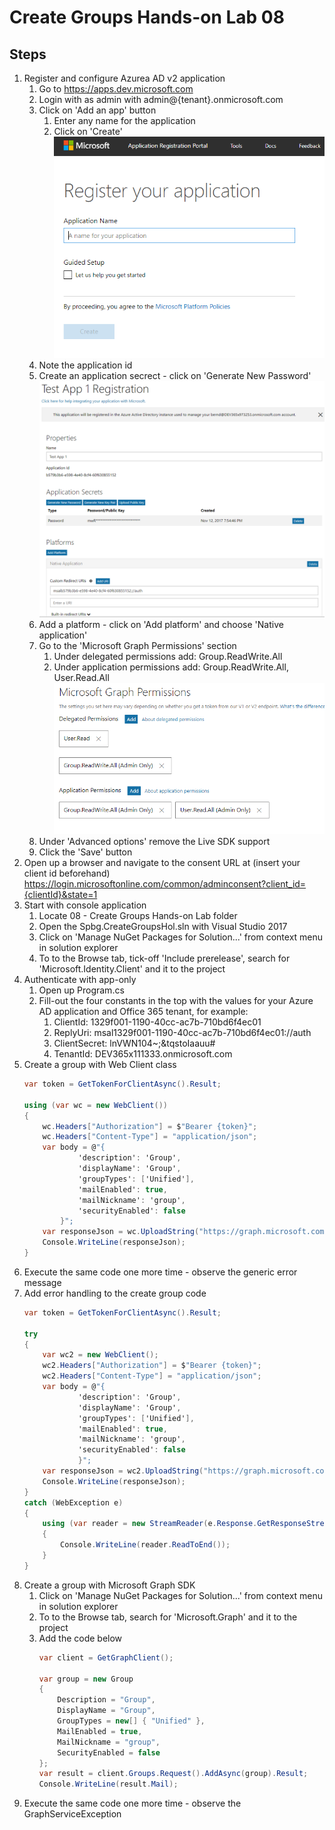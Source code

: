 # Create Groups Hands-on Lab 08

## Steps
1. Register and configure Azurea AD v2 application
	1. Go to https://apps.dev.microsoft.com
	1. Login with as admin with admin@{tenant}.onmicrosoft.com
	1. Click on 'Add an app' button
		1. Enter any name for the application
		1. Click on 'Create'
			![](images/AddAnApp.png)
	1. Note the application id
	1. Create an application secrect - click on 'Generate New Password'
		![](images/App1.png)
	1. Add a platform - click on 'Add platform' and choose 'Native application'
	1. Go to the 'Microsoft Graph Permissions' section
		1. Under delegated permissions add: Group.ReadWrite.All
		1. Under application permissions add: Group.ReadWrite.All, User.Read.All
			![](images/App2.png)
	1. Under 'Advanced options' remove the Live SDK support
	1. Click the 'Save' button	
1. Open up a browser and navigate to the consent URL at (insert your client id beforehand) https://login.microsoftonline.com/common/adminconsent?client_id={clientId}&state=1
1. Start with console application
	1. Locate 08 - Create Groups Hands-on Lab folder
	1. Open the Spbg.CreateGroupsHol.sln with Visual Studio 2017
	1. Click on 'Manage NuGet Packages for Solution...' from context menu in solution explorer
	1. To to the Browse tab, tick-off 'Include prerelease', search for 'Microsoft.Identity.Client' and it to the project
1. Authenticate with app-only 
	1. Open up Program.cs
	1. Fill-out the four constants in the top with the values for your Azure AD application and Office 365 tenant, for example:
		1. ClientId: 1329f001-1190-40cc-ac7b-710bd6f4ec01
		1. ReplyUri: msal1329f001-1190-40cc-ac7b-710bd6f4ec01://auth
		1. ClientSecret: lnVWN104~;&tqstoIaauu#
		1. TenantId: DEV365x111333.onmicrosoft.com
1. Create a group with Web Client class
	```csharp
	var token = GetTokenForClientAsync().Result;

    using (var wc = new WebClient())
    {
        wc.Headers["Authorization"] = $"Bearer {token}";
        wc.Headers["Content-Type"] = "application/json";
        var body = @"{
                'description': 'Group',
                'displayName': 'Group',
                'groupTypes': ['Unified'],
                'mailEnabled': true,
                'mailNickname': 'group',
                'securityEnabled': false
            }";
        var responseJson = wc.UploadString("https://graph.microsoft.com/v1.0/groups", "POST", body);
        Console.WriteLine(responseJson);
    }
	```
1. Execute the same code one more time - observe the generic error message
1. Add error handling to the create group code
	```csharp
	var token = GetTokenForClientAsync().Result;

    try
    {
        var wc2 = new WebClient();
        wc2.Headers["Authorization"] = $"Bearer {token}";
        wc2.Headers["Content-Type"] = "application/json";
        var body = @"{
                'description': 'Group',
                'displayName': 'Group',
                'groupTypes': ['Unified'],
                'mailEnabled': true,
                'mailNickname': 'group',
                'securityEnabled': false
                }";
        var responseJson = wc2.UploadString("https://graph.microsoft.com/v1.0/groups", "POST", body);
        Console.WriteLine(responseJson);
    }
    catch (WebException e)
    {
        using (var reader = new StreamReader(e.Response.GetResponseStream()))
        {
            Console.WriteLine(reader.ReadToEnd()); 
        }
    }
	```
1. Create a group with Microsoft Graph SDK
	1. Click on 'Manage NuGet Packages for Solution...' from context menu in solution explorer
	1. To to the Browse tab, search for 'Microsoft.Graph' and it to the project
	1. Add the code below
		```csharp
        var client = GetGraphClient();
		
        var group = new Group
        {
            Description = "Group",
            DisplayName = "Group",
            GroupTypes = new[] { "Unified" },
            MailEnabled = true,
            MailNickname = "group",
            SecurityEnabled = false
        };
        var result = client.Groups.Request().AddAsync(group).Result;
        Console.WriteLine(result.Mail);
		```
1. Execute the same code one more time - observe the GraphServiceException